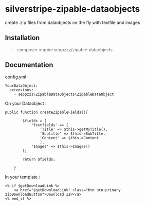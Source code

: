 # silverstripe-zipable-dataobjects
create .zip files from dataobjects on the fly with textfile and images


## Installation

> composer require seppzzz/zipable-dataobjects

## Documentation


config.yml :

```
YourDataObject:
  extensions:
    - seppzzz\ZipableDataObjects\ZipableDataObject
```



On your Dataobject :

```
public function createZipableFields(){
		
		$fields = [
			'Textfields' => [
				'Title' => $this->getMyTitle(),
				'Subtitle' => $this->SubTitle,
				'Content' => $this->Content
				],
			'Images' => $this->Images()
		];
		
		return $fields;
		
	}
```



In your template :

```
<% if $getDownloadLink %>			
	<a href="$getDownloadLink" class="btn btn-primary zipDownloadButton">Download ZIP</a>
<% end_if %>
```
